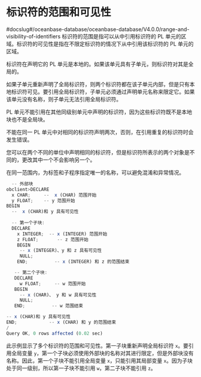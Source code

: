 标识符的范围和可见性 
===============================
#docslug#/oceanbase-database/oceanbase-database/V4.0.0/range-and-visibility-of-identifiers
标识符的范围是指可以从中引用标识符的 PL 单元的区域。标识符的可见性是指在不限定标识符的情况下从中引用该标识符的 PL 单元的区域。

标识符在声明它的 PL 单元是本地的。如果该单元具有子单元，则标识符对其是全局的。

如果子单元重新声明了全局标识符，则两个标识符都在该子单元内部，但是只有本地标识符可见。要引用全局标识符，子单元必须通过声明单元名称来限定它。如果该单元没有名称，则子单元无法引用全局标识符。

PL 单元不能引用在其他同级别单元中声明的标识符，因为这些标识符既不是本地块也不是全局块。

不能在同一 PL 单元中对相同的标识符声明两次，否则，在引用重复的标识符时会发生错误。

您可以在两个不同的单位中声明相同的标识符，但是标识符所表示的两个对象是不同的，更改其中一个不会影响另一个。

在同一范围内，为标签和子程序指定唯一的名称，可以避免混淆和异常情况。

```javascript
  -- 外部块
obclient>DECLARE
  x CHAR;     --  x (CHAR) 范围开始
  y FLOAT;    -- y 范围开始
BEGIN
  --  x (CHAR)和 y 具有可见性
  
  -- 第一个子块:
  DECLARE
    x INTEGER;  -- x (INTEGER) 范围开始
    z FLOAT;       -- z 范围开始
    BEGIN
     -- x (INTEGER)、y 和 z 具有可见性
     NULL;
    END;          -- x (INTEGER) 和 z 的范围结束

   -- 第二个子块:
   DECLARE
     w FLOAT;     -- w 范围开始
   BEGIN
     -- x (CHAR)、 y 和 w 具有可见性
     NULL;
   END;          -- w 范围结束

-- x (CHAR)和 y 具有可见性
END;            -- x (CHAR) 和 y 的范围结束
/
Query OK, 0 rows affected (0.02 sec)
```



此示例显示了多个标识符的范围和可见性。第一子块重新声明全局标识符 `x`。要引用全局变量 `y`，第一个子块必须使用外部块的名称对其进行限定，但是外部块没有名称。因此，第一个子块不能引用全局变量 `x`，只能引用其局部变量 `x`。因为子块处于同一级别，所以第一子块不能引用 `w`，第二子块不能引用 `z`。
